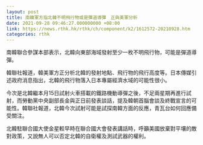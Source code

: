 ```yaml
---
layout: post
title: 南韓軍方指北韓不明飛行物或是彈道導彈　正與美軍分析
date: 2021-09-28 09:46:27.000000000 +08:00
link: https://news.rthk.hk/rthk/ch/component/k2/1612572-20210928.htm
categories: rthk
---
```


南韓聯合參謀本部表示，北韓向東部海域發射至少一枚不明飛行物，可能是彈道導彈。

韓聯社報道，韓美軍方正分析北韓的發射地點、飛行物的飛行高度等。日本傳媒引述政府消息指出，北韓的飛行物落入日本專屬經濟水域的可能性很小。

今次是北韓繼本月15日試射火車搭載的鐵路機動導彈之後，不足兩星期再進行試射，而勞動黨中央副部長金與正日前發表談話，提及韓朝首腦會談及終戰宣言的可能性。韓聯社報道，北韓今次試射可能是試探南韓方面的反應，青瓦台如何回應備受關注。

北韓駐聯合國大使金星較早時在聯合國大會發表講話時，呼籲美國放棄對平壤的敵對政策，又說無人可以否定北韓的自衛權及測試武器的權利。

